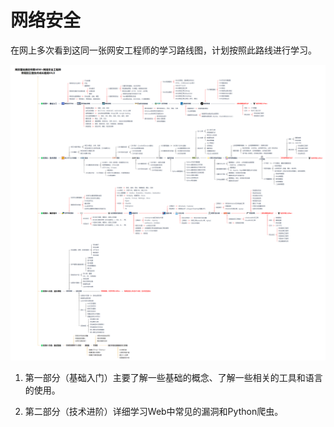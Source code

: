 # 网络安全

在网上多次看到这同一张网安工程师的学习路线图，计划按照此路线进行学习。

![学习路线图](./roadmap.png)

1. 第一部分（基础入门）主要了解一些基础的概念、了解一些相关的工具和语言的使用。

2. 第二部分（技术进阶）详细学习Web中常见的漏洞和Python爬虫。
